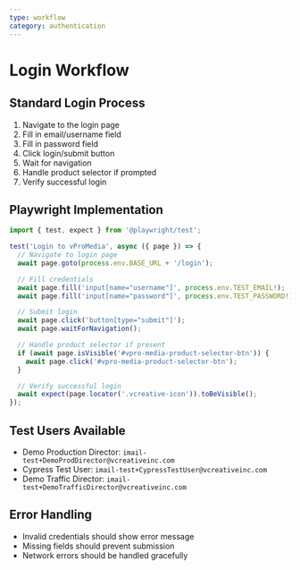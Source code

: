 ```yaml
---
type: workflow
category: authentication
---
```


# Login Workflow

## Standard Login Process
1. Navigate to the login page
2. Fill in email/username field
3. Fill in password field
4. Click login/submit button
5. Wait for navigation
6. Handle product selector if prompted
7. Verify successful login

## Playwright Implementation
```typescript
import { test, expect } from '@playwright/test';

test('Login to vProMedia', async ({ page }) => {
  // Navigate to login page
  await page.goto(process.env.BASE_URL + '/login');

  // Fill credentials
  await page.fill('input[name="username"]', process.env.TEST_EMAIL!);
  await page.fill('input[name="password"]', process.env.TEST_PASSWORD!);

  // Submit login
  await page.click('button[type="submit"]');
  await page.waitForNavigation();

  // Handle product selector if present
  if (await page.isVisible('#vpro-media-product-selector-btn')) {
    await page.click('#vpro-media-product-selector-btn');
  }

  // Verify successful login
  await expect(page.locator('.vcreative-icon')).toBeVisible();
});
```

## Test Users Available
- Demo Production Director: `imail-test+DemoProdDirector@vcreativeinc.com`
- Cypress Test User: `imail-test+CypressTestUser@vcreativeinc.com`
- Demo Traffic Director: `imail-test+DemoTrafficDirector@vcreativeinc.com`

## Error Handling
- Invalid credentials should show error message
- Missing fields should prevent submission
- Network errors should be handled gracefully
